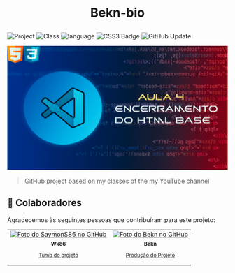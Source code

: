 # <p align="center">Bekn-bio</p>


![Project](https://img.shields.io/badge/Project-002-green)
![Class](https://img.shields.io/badge/Class-004-orange)
![language](https://img.shields.io/badge/HTML_5-orange)
![CSS3 Badge](https://img.shields.io/badge/CSS3-blue)
![GitHub Update](https://img.shields.io/badge/Update-2.1-_green)

<img src="./assets/Thumb.png" alt="exemplo imagem">

> GitHub project based on my classes of the my YouTube channel

## 🤝 Colaboradores

Agradecemos às seguintes pessoas que contribuíram para este projeto:

<table>
  <tr>
    <td align="center">
      <a href="#">
        <img src="https://avatars.githubusercontent.com/u/182450370?s=400&u=428521cc1fef09f92613cb4bcf7f7b5d8d610c10&v=4" width="100px;" alt="Foto do SaymonS86 no GitHub"/><br>
        <sub>
          <b>Wk86</b>
          <br>
          <p>Tumb do projeto</p>
        </sub>
      </a>
    </td>
    <td align="center">
      <a href="#">
        <img src="https://avatars.githubusercontent.com/u/177270852?v=4" width="100px;" alt="Foto do Bekn no GitHub"/><br>
        <sub>
          <b>Bekn</b>
          <p>Produção do Projeto</p>
        </sub>
      </a>
    </td>
  </tr>
</table>